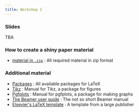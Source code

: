 ```yaml
---
title: Workshop 2
---
```


### Slides

TBA

### How to create a shiny paper material

* [material in `.zip`](../New_Cool_Project/ShinyPaper.zip) : All required material in zip format

### Additional material

* [Packages](http://www.ctan.org) : All available packages for LaTeX
* [Tikz](http://www.texample.net/media/pgf/builds/pgfmanualCVS2012-11-04.pdf) : Manual for Tikz, a package for figures
* [Pgfplots](http://pgfplots.sourceforge.net/pgfplots.pdf) : Manual for pgfplots, a package for making graphs
* [The Beamer user guide](http://ftp.snt.utwente.nl/pub/software/tex/macros/latex/contrib/beamer/doc/beameruserguide.pdf) : The not so short Beamer manual
* [Elsevier's LaTeX template](http://www.elsevier.com/author-schemas/latex-instructions) : A template from a large publisher

